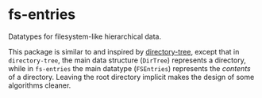 # fs-entries

Datatypes for filesystem-like hierarchical data.

This package is similar to and inspired by
[directory-tree](http://hackage.haskell.org/package/directory-tree),
except that in `directory-tree`, the main data structure (`DirTree`)
represents a directory, while in `fs-entries` the main datatype
(`FSEntries`) represents the *contents* of a directory.  Leaving the
root directory implicit makes the design of some algorithms cleaner.
